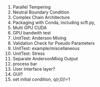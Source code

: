 1. Parallel Tempering
2. Neutral Boundary Condition
5. Complex Chain Architecture
6. Packaging with Conda, including scft.py,
7. Multi GPU CUDA
8. GPU bandwith test
9. UnitTest: Anderson Mixing
10. Validation Check for Pseudo Parameters
11. UnitTest: example/miscellaneous
12. UnitTest: Stress
13. Separate AndersonMixig Output
16. process bar
19. User Interface layer?
20. GUI?
21. set initial condition, q(r,0)!=1